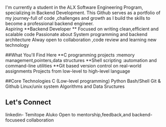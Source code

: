 I'm currently a student in the ALX Software Engineering Program, specializing in Backend Development. This Github serves as a portfolio of my journey-full of code ,challenges and growth as I build the skills to become a professional backend engineer.  
Aspiring **Backend Developer **
Focused on writing clean,efficient  and scalable code 
Passionate about System programming and backend architecture 
Alway open to collaboration ,code review and learning new technology

##What You'll Find Here 
**C programming projects :memory management,pointers,data structures 
**Shell scripting :automation and command-line utilities
**Git based version control on real-world assignments 
Projects from low-level to high-level language

##Core Technologies
C (Low-level programming)
Python
Bash/Shell
Git & Github 
Linux/unix system 
Algorithms and Data Sructures

## Let's Connect
linkedin- Temitope Aluko
Open to mentorship,feedback,and backend-focuseed collaboration
